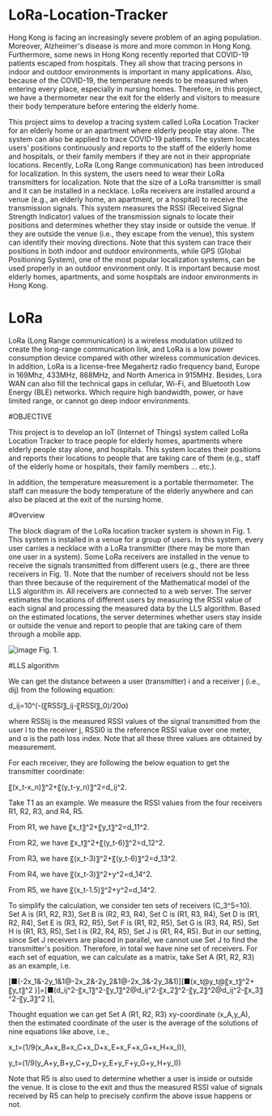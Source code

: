 # LoRa-Location-Tracker

Hong Kong is facing an increasingly severe problem of an aging population. Moreover, Alzheimer's disease is more and more common in Hong Kong. Furthermore, some news in Hong Kong recently reported that COVID-19 patients escaped from hospitals. They all show that tracing persons in indoor and outdoor environments is important in many applications. Also, because of the COVID-19, the temperature needs to be measured when entering every place, especially in nursing homes. Therefore, in this project, we have a thermometer near the exit for the elderly and visitors to measure their body temperature before entering the elderly home.

This project aims to develop a tracing system called LoRa Location Tracker for an elderly home or an apartment where elderly people stay alone. The system can also be applied to trace COVID-19 patients. The system locates users’ positions continuously and reports to the staff of the elderly home and hospitals, or their family members if they are not in their appropriate locations. Recently, LoRa (Long Range communication) has been introduced for localization. In this system, the users need to wear their LoRa transmitters for localization. Note that the size of a LoRa transmitter is small and it can be installed in a necklace. LoRa receivers are installed around a venue (e.g., an elderly home, an apartment, or a hospital) to receive the transmission signals. This system measures the RSSI (Received Signal Strength Indicator) values of the transmission signals to locate their positions and determines whether they stay inside or outside the venue. If they are outside the venue (i.e., they escape from the venue), this system can identify their moving directions. Note that this system can trace their positions in both indoor and outdoor environments, while GPS (Global Positioning System), one of the most popular localization systems, can be used properly in an outdoor environment only. It is important because most elderly homes, apartments, and some hospitals are indoor environments in Hong Kong.

# LoRa

LoRa (Long Range communication) is a wireless modulation utilized to create the long-range communication link, and LoRa is a low power consumption device compared with other wireless communication devices. In addition, LoRa is a license-free Megahertz radio frequency band, Europe in 169Mhz, 433MHz, 868MHz, and North America in 915MHz. Besides, Lora WAN can also fill the technical gaps in cellular, Wi-Fi, and Bluetooth Low Energy (BLE) networks. Which require high bandwidth, power, or have limited range, or cannot go deep indoor environments.

#OBJECTIVE

This project is to develop an IoT (Internet of Things) system called LoRa Location Tracker to trace people for elderly homes, apartments where elderly people stay alone, and hospitals. This system locates their positions and reports their locations to people that are taking care of them (e.g., staff of the elderly home or hospitals, their family members … etc.).

In addition, the temperature measurement is a portable thermometer. The staff can measure the body temperature of the elderly anywhere and can also be placed at the exit of the nursing home.

#Overview

The block diagram of the LoRa location tracker system is shown in Fig. 1. This system is installed in a venue for a group of users. In this system, every user carries a necklace with a LoRa transmitter (there may be more than one user in a system). Some LoRa receivers are installed in the venue to receive the signals transmitted from different users (e.g., there are three receivers in Fig. 1). Note that the number of receivers should not be less than three because of the requirement of the Mathematical model of the LLS algorithm in. All receivers are connected to a web server. The server estimates the locations of different users by measuring the RSSI value of each signal and processing the measured data by the LLS algorithm. Based on the estimated locations, the server determines whether users stay inside or outside the venue and report to people that are taking care of them through a mobile app.

![image](https://user-images.githubusercontent.com/106225286/170229353-a724be0e-74bc-48d8-8f6c-e37769c5269d.png)
Fig. 1.

#LLS algorithm

We can get the distance between a user (transmitter) i and a receiver j (i.e., dij) from the following equation:

d_ij=10^(-(〖RSSI〗_ij-〖RSSI〗_0)/20α)	

where RSSIij is the measured RSSI values of the signal transmitted from the user i to the receiver j, RSSI0 is the reference RSSI value over one meter, and α is the path loss index. Note that all these three values are obtained by measurement. 

For each receiver, they are following the below equation to get the transmitter coordinate: 

〖(x_t-x_n)〗^2+〖(y_t-y_n)〗^2=d_ij^2.		

Take T1 as an example. We measure the RSSI values from the four receivers R1, R2, R3, and R4, R5.

From R1, we have 	〖x_t〗^2+〖y_t〗^2=d_11^2.							

From R2, we have 	〖x_t〗^2+〖(y_t-6)〗^2=d_12^2.						

From R3, we have 	〖(x_t-3)〗^2+〖(y_t-6)〗^2=d_13^2.					

From R4, we have 	〖(x_t-3)〗^2+y^2=d_14^2.						

From R5, we have 	〖(x_t-1.5)〗^2+y^2=d_14^2.						

To simplify the calculation, we consider ten sets of receivers (C_3^5=10). Set A is (R1, R2, R3), Set B is (R2, R3, R4), Set C is (R1, R3, R4), Set D is (R1, R2, R4), Set E is (R3, R2, R5), Set F is (R1, R2, R5), Set G is (R3, R4, R5), Set H is (R1, R3, R5), Set I is (R2, R4, R5), Set J is (R1, R4, R5). But in our setting, since Set J receivers are placed in parallel, we cannot use Set J to find the transmitter's position. Therefore, in total we have nine set of receivers. For each set of equation, we can calculate as a matrix, take Set A (R1, R2, R3) as an example, i.e.

[■(-2x_1&-2y_1&1@-2x_2&-2y_2&1@-2x_3&-2y_3&1)][■(x_t@y_t@〖x_t〗^2+〖y_t〗^2 )]=[■(d_ij^2-〖x_1〗^2-〖y_1〗^2@d_ij^2-〖x_2〗^2-〖y_2〗^2@d_ij^2-〖x_3〗^2-〖y_3〗^2 )],	

Thought equation we can get Set A (R1, R2, R3) xy-coordinate (x_A,y_A), then the estimated coordinate of the user is the average of the solutions of nine equations like above, i.e., 

x_t=(1/9(x_A+x_B+x_C+x_D+x_E+x_F+x_G+x_H+x_I)),

y_t=(1/9(y_A+y_B+y_C+y_D+y_E+y_F+y_G+y_H+y_I)) 

Note that R5 is also used to determine whether a user is inside or outside the venue. It is close to the exit and thus the measured RSSI value of signals received by R5 can help to precisely confirm the above issue happens or not.
